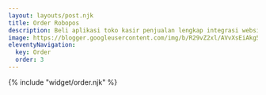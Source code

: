 ```yaml
---
layout: layouts/post.njk
title: Order Robopos
description: Beli aplikasi toko kasir penjualan lengkap integrasi website toko online shop
image: https://blogger.googleusercontent.com/img/b/R29vZ2xl/AVvXsEiAkg57MV3HQXJmg4vofIbIkZWOfCcHq34SK6DOFCLNH5ARfOBJ9vseOJ7UXIQAQz0SoaK3eVuPIXny1RMOZpNCc7SXkYO6rDubPGGcuVKAzdu-q9BV082-GG0A-HOZ7XjaJ3YRHdolr02enrU3DFHYwJKU6Yqd4E8OqgLK-5dvM5nhVLzAvVM_pVRCtA/s500/aplikasi%20toko%20kasir%20online%20shop%20(2).webp
eleventyNavigation:
  key: Order
  order: 3
---
```


{% include "widget/order.njk" %}

